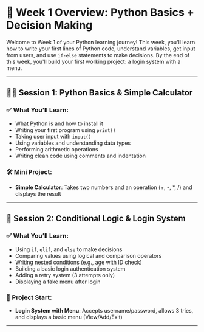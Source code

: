 # 📘 Week 1 Overview: Python Basics + Decision Making

Welcome to Week 1 of your Python learning journey! This week, you'll learn how to write your first lines of Python code, understand variables, get input from users, and use `if-else` statements to make decisions. By the end of this week, you'll build your first working project: a login system with a menu.

---

## 🧑‍💻 Session 1: Python Basics & Simple Calculator

### ✅ What You’ll Learn:
- What Python is and how to install it
- Writing your first program using `print()`
- Taking user input with `input()`
- Using variables and understanding data types
- Performing arithmetic operations
- Writing clean code using comments and indentation

### 🛠️ Mini Project:
- **Simple Calculator**: Takes two numbers and an operation (+, -, *, /) and displays the result

---

## 🔐 Session 2: Conditional Logic & Login System

### ✅ What You’ll Learn:
- Using `if`, `elif`, and `else` to make decisions
- Comparing values using logical and comparison operators
- Writing nested conditions (e.g., age with ID check)
- Building a basic login authentication system
- Adding a retry system (3 attempts only)
- Displaying a fake menu after login

### 🚀 Project Start:
- **Login System with Menu**: Accepts username/password, allows 3 tries, and displays a basic menu (View/Add/Exit)

---
